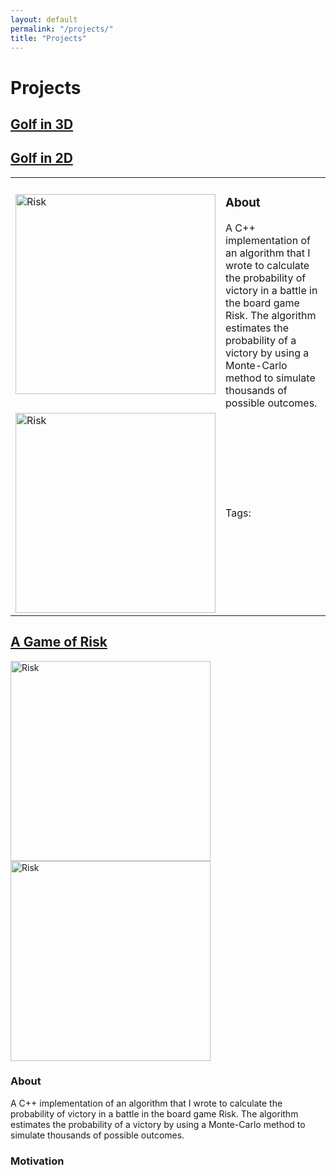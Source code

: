 ```yaml
---
layout: default
permalink: "/projects/"
title: "Projects"
---
```


Projects
========

<a href="https://azhb.github.io/projects/3DGolf"> Golf in 3D </a>
--------

<a href="https://azhb.github.io/projects/2DGolf"> Golf in 2D </a>
--------

<table>
  <tr>
    <td style="width:320px"> <img src="../websiteRisk.jpg" alt="Risk" width="320"> </td>
    <td> <h3> About </h3>
         A C++ implementation of an algorithm that I wrote to calculate the probability of victory in a battle in the board game Risk. The algorithm estimates the                probability of a victory by using a Monte-Carlo method to simulate thousands of possible outcomes. 
    </td>
  </tr>
  <tr>
    <td style="width:320px"> <img src="../websiteRiskC++.PNG" alt="Risk" width="320"> </td>
    <td> Tags: </td>
  </tr>
</table>

<a href="https://azhb.github.io/projects/risk"> A Game of Risk </a>
--------

<img src="../websiteRisk.jpg" alt="Risk" width="320">

<img src="../websiteRiskC++.PNG" alt="Risk" width="320">

### About
A C++ implementation of an algorithm that I wrote to calculate the probability of victory in a battle in the board game Risk. The algorithm estimates the probability of a victory by using a Monte-Carlo method to simulate thousands of possible outcomes.

### Motivation
